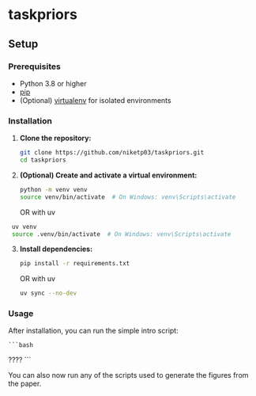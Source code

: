 # taskpriors

## Setup

### Prerequisites

- Python 3.8 or higher
- [pip](https://pip.pypa.io/en/stable/installation/)
- (Optional) [virtualenv](https://virtualenv.pypa.io/en/latest/) for isolated environments

### Installation

1. **Clone the repository:**
   ```bash
   git clone https://github.com/niketp03/taskpriors.git
   cd taskpriors
   ```

2. **(Optional) Create and activate a virtual environment:**
   ```bash
   python -m venv venv
   source venv/bin/activate  # On Windows: venv\Scripts\activate
   ```
   OR with uv
  ```bash
   uv venv
   source .venv/bin/activate  # On Windows: venv\Scripts\activate
   ```

3. **Install dependencies:**
   ```bash
   pip install -r requirements.txt
   ```
   OR with uv
   ```bash
   uv sync --no-dev
   ```


### Usage

After installation, you can run the simple intro script:

    ```bash
????
    ```

You can also now run any of the scripts used to generate the figures from the paper.
